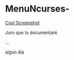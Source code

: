 # MenuNcurses-

[Cool Screenshot](https://raw.githubusercontent.com/AlguienSasaki/MenuNcurses/images/1.png)

Juro que lo documentaré

...

algún día
